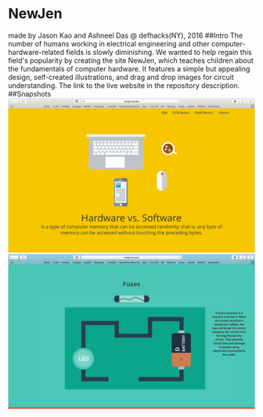 # NewJen
made by Jason Kao and Ashneel Das @ defhacks(NY), 2016
##Intro
The number of humans working in electrical engineering and other computer-hardware-related fields is slowly diminishing. 
We wanted to help regain this field's popularity by creating the site NewJen, which teaches children about
the fundamentals of computer hardware. It features a simple but appealing design, self-created illustrations, and drag and drop images for circuit understanding. The link to the live website in the repository description.
##Snapshots
<img src="screenshot0416.png">
<img src="screenshot0417.png">
